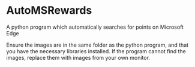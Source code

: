 # AutoMSRewards
A python program which automatically searches for points on Microsoft Edge

Ensure the images are in the same folder as the python program, and that you have the necessary libraries installed. If the program cannot find the images, replace them with images from your own monitor.
